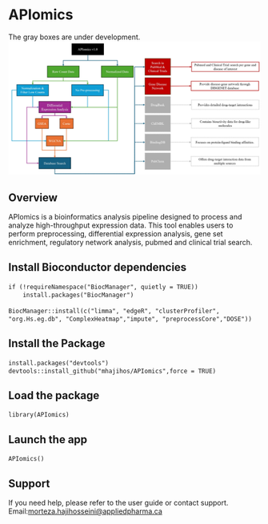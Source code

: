 # APIomics
The gray boxes are under development.
![The Pipeline](https://github.com/mhajihos/APIomics/blob/37476562660697ae0d72df3923ef986707a82376/www/fLowchart.jpg)

## Overview
APIomics is a bioinformatics analysis pipeline designed to process and analyze high-throughput expression data. This tool enables users to perform preprocessing, differential expression analysis, gene set enrichment, regulatory network analysis, pubmed and clinical trial search.

## Install Bioconductor dependencies
```
if (!requireNamespace("BiocManager", quietly = TRUE))
    install.packages("BiocManager")

BiocManager::install(c("limma", "edgeR", "clusterProfiler", "org.Hs.eg.db", "ComplexHeatmap","impute", "preprocessCore","DOSE"))
```

## Install the Package
```
install.packages("devtools") 
devtools::install_github("mhajihos/APIomics",force = TRUE)
```

## Load the package
```
library(APIomics)
```

## Launch the app
```
APIomics()
```

## Support
If you need help, please refer to the user guide or contact support. Email:morteza.hajihosseini@appliedpharma.ca


